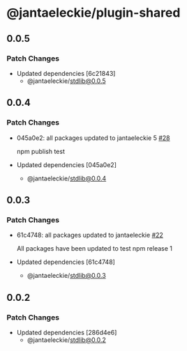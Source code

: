 # @jantaeleckie/plugin-shared

## 0.0.5

### Patch Changes

- Updated dependencies [6c21843]
  - @jantaeleckie/stdlib@0.0.5

## 0.0.4

### Patch Changes

- 045a0e2: all packages updated to jantaeleckie 5
  [#28](https://github.com/JantaeLeckie/frontier_test/pull/28)

  npm publish test

- Updated dependencies [045a0e2]
  - @jantaeleckie/stdlib@0.0.4

## 0.0.3

### Patch Changes

- 61c4748: all packages updated to jantaeleckie
  [#22](https://github.com/JantaeLeckie/frontier_test/pull/22)

  All packages have been updated to test npm release 1

- Updated dependencies [61c4748]
  - @jantaeleckie/stdlib@0.0.3

## 0.0.2

### Patch Changes

- Updated dependencies [286d4e6]
  - @jantaeleckie/stdlib@0.0.2
